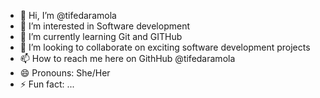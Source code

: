 - 👋 Hi, I’m @tifedaramola
- 👀 I’m interested in Software development
- 🌱 I’m currently learning Git and GITHub
- 💞️ I’m looking to collaborate on exciting software development projects
- 📫 How to reach me here on GithHub @tifedaramola
- 😄 Pronouns: She/Her
- ⚡ Fun fact: ...

<!---
tifedaramola/tifedaramola is a ✨ special ✨ repository because its `README.md` (this file) appears on your GitHub profile.
You can click the Preview link to take a look at your changes.
--->
